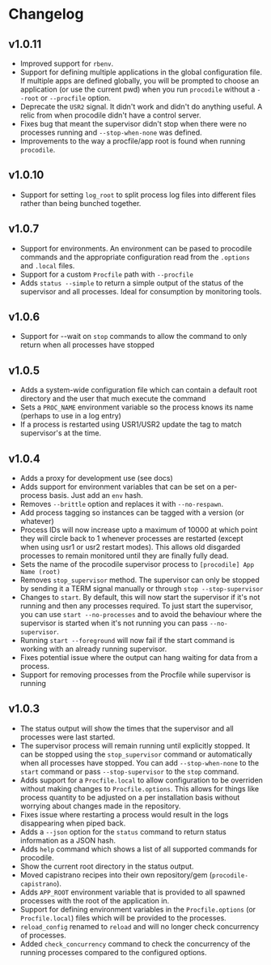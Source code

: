 # Changelog

## v1.0.11

* Improved support for `rbenv`.
* Support for defining multiple applications in the global configuration file. If multiple apps are defined globally, you will be prompted to choose an application (or use the current pwd) when you run `procodile` without a `--root` or `--procfile` option.
* Deprecate the `USR2` signal. It didn't work and didn't do anything useful. A relic from when procodile didn't have a control server.
* Fixes bug that meant the supervisor didn't stop when there were no processes running and `--stop-when-none` was defined.
* Improvements to the way a procfile/app root is found when running `procodile`.

## v1.0.10

* Support for setting `log_root` to split process log files into different files rather than being bunched together.

## v1.0.7

* Support for environments. An environment can be pased to procodile commands and the appropriate configuration read from the `.options` and `.local` files.
* Support for a custom `Procfile` path with `--procfile`
* Adds `status --simple` to return a simple output of the status of the supervisor and all processes. Ideal for consumption by monitoring tools.

## v1.0.6

* Support for --wait on `stop` commands to allow the command to only return when all processes have stopped

## v1.0.5

* Adds a system-wide configuration file which can contain a default root directory and the user that much execute the command
* Sets a `PROC_NAME` environment variable so the process knows its name (perhaps to use in a log entry)
* If a process is restarted using USR1/USR2 update the tag to match supervisor's at the time.

## v1.0.4

* Adds a proxy for development use (see docs)
* Adds support for environment variables that can be set on a per-process basis. Just add an `env` hash.
* Removes `--brittle` option and replaces it with `--no-respawn`.
* Add process tagging so instances can be tagged with a version (or whatever)
* Process IDs will now increase upto a maximum of 10000 at which point they will circle back to 1 whenever processes are restarted (except when using usr1 or usr2 restart modes). This allows old disgarded processes to remain monitored until they are finally fully dead.
* Sets the name of the procodile supervisor process to `[procodile] App Name (root)`
* Removes `stop_supervisor` method. The supervisor can only be stopped by sending it a TERM signal manually or through `stop --stop-supervisor`
* Changes to `start`. By default, this will now start the supervisor if it's not running and then any processes required. To just start the supervisor, you can use `start --no-processes` and to avoid the behaviour where the supervisor is started when it's not running you can pass `--no-supervisor`.
* Running `start --foreground` will now fail if the start command is working with an already running supervisor.
* Fixes potential issue where the output can hang waiting for data from a process.
* Support for removing processes from the Procfile while supervisor is running

## v1.0.3

* The status output will show the times that the supervisor and all processes were last started.
* The supervisor process will remain running until explicitly stopped. It can be stopped using the `stop_supervisor` command or automatically when all processes have stopped. You can add `--stop-when-none` to the `start` command or pass `--stop-supervisor` to the `stop` command.
* Adds support for a `Procfile.local` to allow configuration to be overriden without making changes to `Procfile.options`. This allows for things like process quantity to be adjusted on a per installation basis without worrying about changes made in the repository.
* Fixes issue where restarting a process would result in the logs disappearing when piped back.
* Adds a `--json` option for the `status` command to return status information as a JSON hash.
* Adds `help` command which shows a list of all supported commands for procodile.
* Show the current root directory in the status output.
* Moved capistrano recipes into their own repository/gem (`procodile-capistrano`).
* Adds `APP_ROOT` environment variable that is provided to all spawned processes with the root of the application in.
* Support for defining environment variables in the `Procfile.options` (or `Procfile.local`) files which will be provided to the processes.
* `reload_config` renamed to `reload` and will no longer check concurrency of processes.
* Added `check_concurrency` command to check the concurrency of the running processes compared to the configured options.
